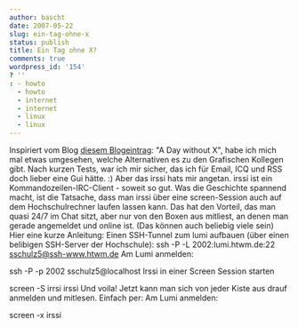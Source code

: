 ```yaml
---
author: bascht
date: 2007-05-22
slug: ein-tag-ohne-x
status: publish
title: Ein Tag ohne X?
comments: true
wordpress_id: '154'
? ''
: - howto
  - howto
  - internet
  - internet
  - linux
  - linux
---
```


Inspiriert vom Blog
[diesem Blogeintrag](http://www.terminally-incoherent.com/blog/2007/05/21/a-day-without-x/):
"A Day without X", habe ich mich mal etwas umgesehen, welche
Alternativen es zu den Grafischen Kollegen gibt. Nach kurzen Tests,
war ich mir sicher, das ich für Email, ICQ und RSS doch lieber eine
Gui hätte. :) Aber das irssi hats mir angetan. irssi ist ein
Kommandozeilen-IRC-Client - soweit so gut. Was die Geschichte
spannend macht, ist die Tatsache, dass man irssi über eine
screen-Session auch auf dem Hochschulrechner laufen lassen kann.
Das hat den Vorteil, das man quasi 24/7 im Chat sitzt, aber nur von
den Boxen aus mitliest, an denen man gerade angemeldet und online
ist. (Das können auch beliebig viele sein) Hier eine kurze
Anleitung: Einen SSH-Tunnel zum lumi aufbauen (über einen belibigen
SSH-Server der Hochschule):
ssh -P -L 2002:lumi.htwm.de:22 sschulz5@ssh-www.htwm.de Am Lumi
anmelden:

ssh -P -p 2002 sschulz5@localhost Irssi in einer Screen Session
starten

screen -S irrsi irssi Und voila! Jetzt kann man sich von jeder
Kiste aus drauf anmelden und mitlesen. Einfach per: Am Lumi
anmelden:

screen -x irssi



